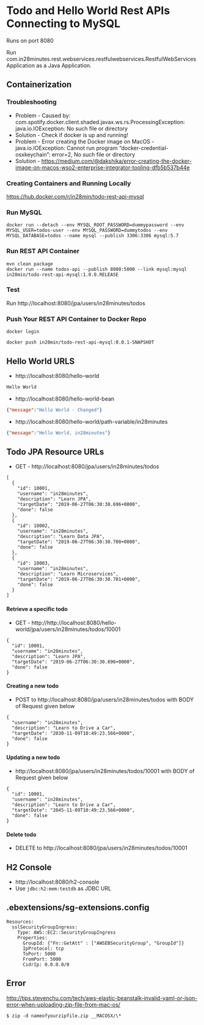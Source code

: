 # Todo and Hello World Rest APIs Connecting to MySQL

Runs on port 8080

Run com.in28minutes.rest.webservices.restfulwebservices.RestfulWebServicesApplication as a Java Application.


## Containerization

### Troubleshooting

- Problem - Caused by: com.spotify.docker.client.shaded.javax.ws.rs.ProcessingException: java.io.IOException: No such file or directory
- Solution - Check if docker is up and running!
- Problem - Error creating the Docker image on MacOS - java.io.IOException: Cannot run program “docker-credential-osxkeychain”: error=2, No such file or directory
- Solution - https://medium.com/@dakshika/error-creating-the-docker-image-on-macos-wso2-enterprise-integrator-tooling-dfb5b537b44e

### Creating Containers and Running Locally

https://hub.docker.com/r/in28min/todo-rest-api-mysql

### Run MySQL  

```
docker run --detach --env MYSQL_ROOT_PASSWORD=dummypassword --env MYSQL_USER=todos-user --env MYSQL_PASSWORD=dummytodos --env MYSQL_DATABASE=todos --name mysql --publish 3306:3306 mysql:5.7
```

### Run REST API Container

```
mvn clean package
docker run --name todos-api --publish 8080:5000 --link mysql:mysql in28min/todo-rest-api-mysql:1.0.0.RELEASE
```

### Test

Run http://localhost:8080/jpa/users/in28minutes/todos


### Push Your REST API Container to Docker Repo

```
docker login

docker push in28min/todo-rest-api-mysql:0.0.1-SNAPSHOT
```


## Hello World URLS

- http://localhost:8080/hello-world

```txt
Hello World
```

- http://localhost:8080/hello-world-bean

```json
{"message":"Hello World - Changed"}
```

- http://localhost:8080/hello-world/path-variable/in28minutes

```json
{"message":"Hello World, in28minutes"}
```



## Todo JPA Resource URLs

- GET - http://localhost:8080/jpa/users/in28minutes/todos

```
[
  {
    "id": 10001,
    "username": "in28minutes",
    "description": "Learn JPA",
    "targetDate": "2019-06-27T06:30:30.696+0000",
    "done": false
  },
  {
    "id": 10002,
    "username": "in28minutes",
    "description": "Learn Data JPA",
    "targetDate": "2019-06-27T06:30:30.700+0000",
    "done": false
  },
  {
    "id": 10003,
    "username": "in28minutes",
    "description": "Learn Microservices",
    "targetDate": "2019-06-27T06:30:30.701+0000",
    "done": false
  }
]
```

#### Retrieve a specific todo

- GET - http://http://localhost:8080/hello-world/jpa/users/in28minutes/todos/10001

```
{
  "id": 10001,
  "username": "in28minutes",
  "description": "Learn JPA",
  "targetDate": "2019-06-27T06:30:30.696+0000",
  "done": false
}
```

#### Creating a new todo

- POST to http://localhost:8080/jpa/users/in28minutes/todos with BODY of Request given below

```
{
  "username": "in28minutes",
  "description": "Learn to Drive a Car",
  "targetDate": "2030-11-09T10:49:23.566+0000",
  "done": false
}
```

#### Updating a new todo

- http://localhost:8080/jpa/users/in28minutes/todos/10001 with BODY of Request given below

```
{
  "id": 10001,
  "username": "in28minutes",
  "description": "Learn to Drive a Car",
  "targetDate": "2045-11-09T10:49:23.566+0000",
  "done": false
}
```

#### Delete todo

- DELETE to http://localhost:8080/jpa/users/in28minutes/todos/10001


## H2 Console

- http://localhost:8080/h2-console
- Use `jdbc:h2:mem:testdb` as JDBC URL 


## .ebextensions/sg-extensions.config

```
Resources:
  sslSecurityGroupIngress: 
    Type: AWS::EC2::SecurityGroupIngress
    Properties:
      GroupId: {"Fn::GetAtt" : ["AWSEBSecurityGroup", "GroupId"]}
      IpProtocol: tcp
      ToPort: 5000
      FromPort: 5000
      CidrIp: 0.0.0.0/0
```
## Error

http://tips.stevenchu.com/tech/aws-elastic-beanstalk-invalid-yaml-or-json-error-when-uploading-zip-file-from-mac-os/

```
$ zip -d nameofyourzipfile.zip __MACOSX/\*
```
